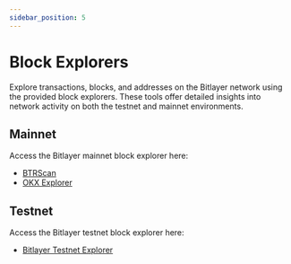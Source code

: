 ```yaml
---
sidebar_position: 5
---
```


# Block Explorers

Explore transactions, blocks, and addresses on the Bitlayer network using the provided block explorers. These tools offer detailed insights into network activity on both the testnet and mainnet environments.

## Mainnet

Access the Bitlayer mainnet block explorer here:
- [BTRScan](https://www.btrscan.com)
- [OKX Explorer](https://www.okx.com/zh-hans/web3/explorer/bitlayer)



## Testnet

Access the Bitlayer testnet block explorer here:
- [Bitlayer Testnet Explorer](https://testnet.btrscan.com)
